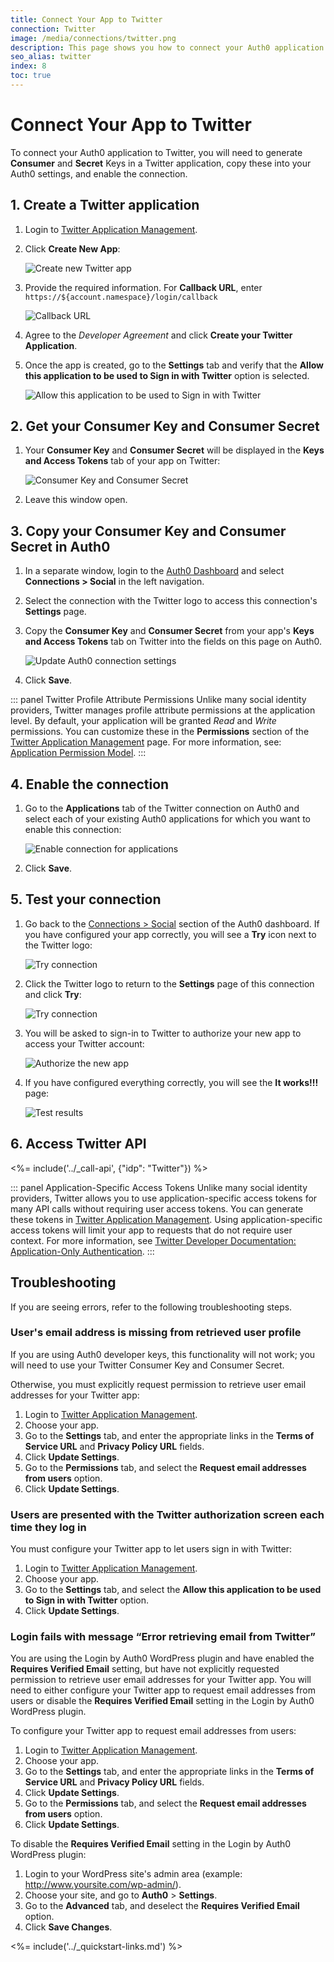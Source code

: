 ```yaml
---
title: Connect Your App to Twitter
connection: Twitter
image: /media/connections/twitter.png
description: This page shows you how to connect your Auth0 application to Twitter. You will need to generate keys, copy these into your Auth0 settings, and enable the connection.
seo_alias: twitter
index: 8
toc: true
---
```

# Connect Your App to Twitter

To connect your Auth0 application to Twitter, you will need to generate **Consumer** and **Secret** Keys in a Twitter application, copy these into your Auth0 settings, and enable the connection.

## 1. Create a Twitter application

1. Login to [Twitter Application Management](https://apps.twitter.com/).

2. Click **Create New App**:

    ![Create new Twitter app](/media/articles/connections/social/twitter/twitter-api-1.png)

3. Provide the required information. For **Callback URL**, enter `https://${account.namespace}/login/callback`

    ![Callback URL](/media/articles/connections/social/twitter/twitter-api-2.png)

4. Agree to the *Developer Agreement* and click **Create your Twitter Application**.

5. Once the app is created, go to the **Settings** tab and verify that the **Allow this application to be used to Sign in with Twitter** option is selected.

    ![Allow this application to be used to Sign in with Twitter](/media/articles/connections/social/twitter/twitter-api-3.png)

## 2. Get your Consumer Key and Consumer Secret

1. Your **Consumer Key** and **Consumer Secret** will be displayed in the **Keys and Access Tokens** tab of your app on Twitter:

    ![Consumer Key and Consumer Secret](/media/articles/connections/social/twitter/twitter-api-4.png)

2. Leave this window open.

## 3. Copy your Consumer Key and Consumer Secret in Auth0

1. In a separate window, login to the [Auth0 Dashboard](${manage_url}) and select **Connections > Social** in the left navigation.

2. Select the connection with the Twitter logo to access this connection's **Settings** page.

3. Copy the **Consumer Key** and **Consumer Secret** from your app's **Keys and Access Tokens** tab on Twitter into the fields on this page on Auth0.

    ![Update Auth0 connection settings](/media/articles/connections/social/twitter/twitter-api-5.png)

4. Click **Save**.

::: panel Twitter Profile Attribute Permissions
Unlike many social identity providers, Twitter manages profile attribute permissions at the application level. By default, your application will be granted *Read* and *Write* permissions. You can customize these in the **Permissions** section of the [Twitter Application Management](https://apps.twitter.com) page. For more information, see: [Application Permission Model](https://dev.twitter.com/oauth/overview/application-permission-model).
:::

## 4. Enable the connection

1. Go to the **Applications** tab of the Twitter connection on Auth0 and select each of your existing Auth0 applications for which you want to enable this connection:

    ![Enable connection for applications](/media/articles/connections/social/twitter/twitter-api-6.png)

2. Click **Save**.

## 5. Test your connection

1. Go back to the [Connections > Social](${manage_url}/#/connections/social) section of the Auth0 dashboard. If you have configured your app correctly, you will see a **Try** icon next to the Twitter logo:

    ![Try connection](/media/articles/connections/social/twitter/twitter-api-7.png)

2. Click the Twitter logo to return to the **Settings** page of this connection and click **Try**:

    ![Try connection](/media/articles/connections/social/twitter/twitter-api-8.png)

3. You will be asked to sign-in to Twitter to authorize your new app to access your Twitter account:

    ![Authorize the new app](/media/articles/connections/social/twitter/twitter-api-9.png)

4. If you have configured everything correctly, you will see the **It works!!!** page:

    ![Test results](/media/articles/connections/social/twitter/twitter-api-10.png)

## 6. Access Twitter API

<%= include('../_call-api', {"idp": "Twitter"}) %>


::: panel Application-Specific Access Tokens
Unlike many social identity providers, Twitter allows you to use application-specific access tokens for many API calls without requiring user access tokens. You can generate these tokens in [Twitter Application Management](https://apps.twitter.com). Using application-specific access tokens will limit your app to requests that do not require user context. For more information, see [Twitter Developer Documentation: Application-Only Authentication](https://developer.twitter.com/en/docs/basics/authentication/overview/application-only.html).
:::

## Troubleshooting

If you are seeing errors, refer to the following troubleshooting steps.

### User's email address is missing from retrieved user profile

If you are using Auth0 developer keys, this functionality will not work; you will need to use your Twitter Consumer Key and Consumer Secret.

Otherwise, you must explicitly request permission to retrieve user email addresses for your Twitter app:

1. Login to [Twitter Application Management](https://apps.twitter.com).
1. Choose your app.
1. Go to the **Settings** tab, and enter the appropriate links in the **Terms of Service URL** and **Privacy Policy URL** fields.
1. Click **Update Settings**.
1. Go to the **Permissions** tab, and select the **Request email addresses from users** option.
1. Click **Update Settings**.


### Users are presented with the Twitter authorization screen each time they log in

You must configure your Twitter app to let users sign in with Twitter:

1. Login to [Twitter Application Management](https://apps.twitter.com).
1. Choose your app.
1. Go to the **Settings** tab, and select the **Allow this application to be used to Sign in with Twitter** option.
1. Click **Update Settings**.


### Login fails with message “Error retrieving email from Twitter”

You are using the Login by Auth0 WordPress plugin and have enabled the **Requires Verified Email** setting, but have not explicitly requested permission to retrieve user email addresses for your Twitter app. You will need to either configure your Twitter app to request email addresses from users or disable the **Requires Verified Email** setting in the Login by Auth0 WordPress plugin.

To configure your Twitter app to request email addresses from users:

1. Login to [Twitter Application Management](https://apps.twitter.com).
1. Choose your app.
1. Go to the **Settings** tab, and enter the appropriate links in the **Terms of Service URL** and **Privacy Policy URL** fields.
1. Click **Update Settings**.
1. Go to the **Permissions** tab, and select the **Request email addresses from users** option.
1. Click **Update Settings**.

To disable the **Requires Verified Email** setting in the Login by Auth0 WordPress plugin:

1. Login to your WordPress site's admin area (example: http://www.yoursite.com/wp-admin/).
1. Choose your site, and go to **Auth0** > **Settings**.
1. Go to the **Advanced** tab, and deselect the **Requires Verified Email** option.
1. Click **Save Changes**.



<%= include('../_quickstart-links.md') %>

